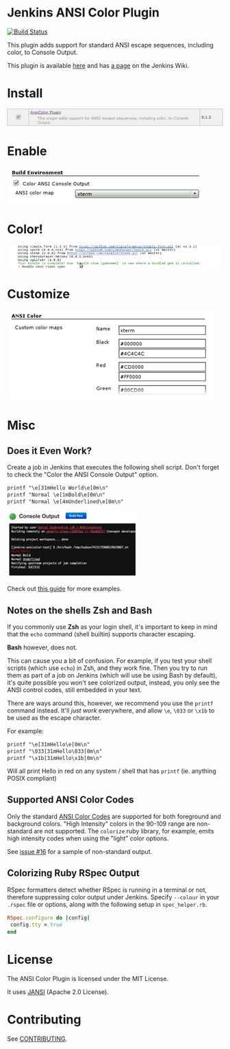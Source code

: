 # Jenkins ANSI Color Plugin

[![Build Status](https://travis-ci.org/dblock/jenkins-ansicolor-plugin.svg)](https://travis-ci.org/dblock/jenkins-ansicolor-plugin)

This plugin adds support for standard ANSI escape sequences, including color, to Console Output.

This plugin is available [here](http://repo.jenkins-ci.org/releases/org/jenkins-ci/plugins/ansicolor/)
and has [a page](https://wiki.jenkins-ci.org/display/JENKINS/AnsiColor+Plugin) on the Jenkins Wiki.

# Install

![install](images/ansicolor-install.png "Install AnsiColor")

# Enable

![enable](images/ansicolor-enable.png "Enable AnsiColor")

# Color!

![color](images/ansicolor.png "Color with AnsiColor")

# Customize

![color](images/ansicolor-config.png "Customize colors used by AnsiColor")

# Misc

## Does it Even Work?

Create a job in Jenkins that executes the following shell script. Don't forget to check the "Color the ANSI Console Output" option.

    printf "\e[31mHello World\e[0m\n"
    printf "Normal \e[1mBold\e[0m\n"
    printf "Normal \e[4mUnderlined\e[0m\n"

![color](images/ansicolor-works.png "It works!")

Check out [this guide](http://misc.flogisoft.com/bash/tip_colors_and_formatting) for more examples.

## Notes on the shells Zsh and Bash

If you commonly use **Zsh** as your login shell, it's important to keep in mind
that the `echo` command (shell builtin) supports character escaping.

**Bash** however, does not.

This can cause you a bit of confusion. For example, if you test your
shell scripts (which use `echo`) in Zsh, and they work fine.  Then you
try to run them as part of a job on Jenkins (which will use be using
Bash by default), it's quite possible you won't see colorized output,
instead, you only see the ANSI control codes, still embedded in your
text.

There are ways around this, however, we recommend you use the `printf`
command instead. It'll _just work_ everywhere, and allow `\e`, `\033`
or `\x1b` to be used as the escape character.

For example:

    printf "\e[31mHello\e[0m\n"
    printf "\033[31mHello\033[0m\n"
    printf "\x1b[31mHello\x1b[0m\n"

Will all print Hello in red on any system / shell that has `printf` (ie. anything POSIX compliant)

## Supported ANSI Color Codes

Only the standard [ANSI Color Codes](https://en.wikipedia.org/wiki/ANSI_colors) are supported for both foreground
and background colors. "High Intensity" colors in the 90-109 range are non-standard are not supported. The `colorize`
ruby library, for example, emits high intensity codes when using the "light" color options.

See [issue #16](https://github.com/dblock/jenkins-ansicolor-plugin/issues/16) for a sample of non-standard output.

## Colorizing Ruby RSpec Output

RSpec formatters detect whether RSpec is running in a terminal or not, therefore suppressing color output under Jenkins. Specify `--colour` in your `.rspec` file or options, along with the following setup in `spec_helper.rb`.

```ruby
RSpec.configure do |config|
 config.tty = true
end
```

# License

The ANSI Color Plugin is licensed under the MIT License.

It uses [JANSI](https://github.com/fusesource/jansi/) (Apache 2.0 License).

# Contributing

See [CONTRIBUTING](CONTRIBUTING.md).
